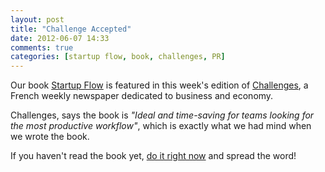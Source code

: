 ```yaml
---
layout: post
title: "Challenge Accepted"
date: 2012-06-07 14:33
comments: true
categories: [startup flow, book, challenges, PR]
---
```


Our book [Startup
Flow](http://leanpub.com/startupflow) is featured in this week's edition of [Challenges](http://www.challenges.fr/), 
a French weekly newspaper dedicated to business and economy.  

Challenges, says
the book is _"Ideal and time-saving for teams looking for the most productive workflow"_, which is
exactly what we had mind when we wrote the book.

If you haven't read the book yet, [do it right
now](http://leanpub.com/startupflow) and spread the word!




